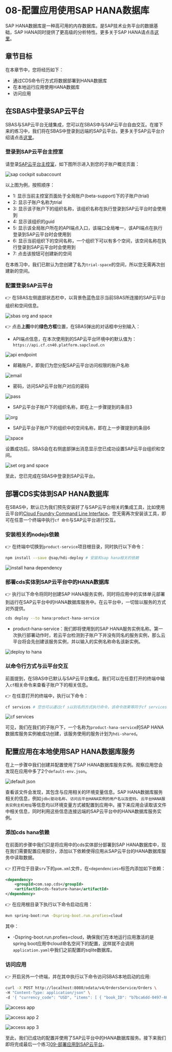 # 08-配置应用使用SAP HANA数据库

SAP HANA数据库是一种高可用的内存数据库。是SAP技术业务平台的数据基础，SAP HANA同时提供了更高级的分析特性。更多关于SAP HANA请点击[这里](https://www.sap.com/products/hana.html?btp=1fdffe5e-264a-443e-aae1-4019f2cbb792)。

## 章节目标

在本章节中，您将经历如下：

- 通过CDS命令行方式将数据部署到HANA数据库
- 在本地运行应用使用HANA数据库
- 访问应用

## 在SBAS中登录SAP云平台

SBAS与SAP云平台无缝集成，您可以在SBAS中与SAP云平台自由交互。在接下来的练习中，我们将在SBAS中登录到远端的SAP云平台。更多关于SAP云平台介绍请点击[这里](https://help.sap.com/viewer/65de2977205c403bbc107264b8eccf4b/Cloud/zh-CN/73beb06e127f4e47b849aa95344aabe1.html)。

### 登录到SAP云平台主控室

请登录[SAP云平台主控室](http://cockpit.cn40.platform.sapcloud.cn/cockpit)，如下图所示进入到您的子账户概览页面：

![sap cockpit subaccount](sap-cockpit-subaccount.png)

以上图为例，按照顺序：

- 1: 显示当前主控室页面处于全局账户(beta-support)下的子账户(trial)
- 2: 显示子账户名称为trial
- 3: 显示该子账户下的组织名称，该组织名称在执行登录到SAP云平台时会使用到
- 4: 显示该组织的guid
- 5: 显示该全局账户所在的API端点入口，该端口全局唯一，该API端点在执行登录到SAP云平台时会使用到
- 6: 显示当前组织下的空间名称，一个组织下可以有多个空间，该空间名称在执行登录到SAP云平台时会使用到
- 7: 点击该按钮可创建新的空间

在本练习中，我们已默认为您创建了名为`trial-space`的空间，所以您无需再次创建新的空间。

### 配置登录SAP云平台

:point_right: 在SBAS左侧底部状态栏中，以背景色蓝色显示当前SBAS所连接的SAP云平台组织和空间信息。

![sbas org and space](sbas-org-space.png)

:point_right: 点击**上图**中的**绿色方框**位置，在SBAS弹出的对话框中分别输入：

- API端点信息，在本次使用到的SAP云平台环境中的默认值为：`https://api.cf.cn40.platform.sapcloud.cn`

![api endpoint](api-endpoint.png)

- 邮箱账户，即我们为您分配SAP云平台访问权限的账户名称

![email](email.png)

- 密码，访问SAP云平台账户对应的密码

![pass](pass.png)

- SAP云平台子账户下的组织名称，即在上一步骤提到的条目3

![org](org.png)

- SAP云平台子账户下的组织中的空间名称，即在上一步骤提到的条目6

![space](space.png)

设置成功后，SBAS会在右侧底部弹出消息显示您已成功设置SAP云平台组织和空间。

![set org and space](set-org-space.png)

至此，您已完成在SBAS中登录到SAP云平台。

## 部署CDS实体到SAP HANA数据库

在SBAS中，默认已为我们预先安装好了与SAP云平台相关的集成工具，比如使用云平台的[Cloud Foundry Command Line Interface](https://docs.cloudfoundry.org/cf-cli/install-go-cli.html)。您无需再次安装该工具，即可在任意一个终端中执行`cf 命令`与SAP云平台进行交互。

### 安装相关的nodejs依赖

:point_right: 在终端中切换到`product-service`项目根目录，同时执行以下命令：

```sh
npm install --save @sap/hdi-deploy # 安装和sap hana相关的依赖
```

![install hana dependency](install-hana-dependency.png)

### 部署cds实体到SAP云平台中的HANA数据库

:point_right: 执行以下命令将同时创建SAP HANA服务实例，同时将应用中的实体单元部署到运行在SAP云平台中的HANA数据库服务中。在云平台中，一切皆以服务的方式对外提供。

```sh
cds deploy --to hana:product-hana-service
```

- product-hana-service：我们即将使用到的SAP HANA服务实例名称。第一次执行部署动作时，若云平台检测到子账户下并没有同名的服务实例，那么云平台将会先创建该服务实例，并以输入的实例名称命名该新实例。

![deploy to hana](deploy-to-hana.png)

### 以命令行方式与云平台交互

前面提到，在SBAS中已默认与SAP云平台集成。我们可以在任意打开的终端中输入`cf`相关命令来查看子账户下的相关信息。

:point_right: 在任意打开的终端中，执行以下命令：

```sh
cf services # 您也可以通过cf s以别名的方式执行命令，该命令效果等同于cf services
```

![cf services](cf-s.png)

可见，我们在我们的子账户下，一个名称为`product-hana-service`的SAP HANA数据库服务实例被成功创建，该服务使用的服务计划为`hdi-shared`。

## 配置应用在本地使用SAP HANA数据库服务

在上一步骤中我们创建并配置使用了SAP HANA数据库服务实例。观察应用您会发现在应用中多了2个`default-env.json`。

![default json](default-json.png)

查看该文件会发现，其包含与应用相关的环境变量信息。SAP HANA数据库服务相关的信息，例如`jdbc驱动名称`、`访问云平台HANA实例的用户名以及密码`、`云平台HANA服务实例主机地址`等信息均以环境变量方式被配置到应用中。接下来应用会读取该文件中相关信息，同时利用这些信息连接远端的SAP云平台中的HANA数据库服务实例。

### 添加cds hana依赖

在前面的步骤中我们只是将应用中的cds实体部分部署到SAP HANA数据库中，现在我们需要配置应用部分，添加以下依赖使得应用从SAP云平台的HANA数据库服务中读取数据。

:point_right: 打开位于目录`srv`下的`pom.xml`文件，在`<dependencies>`标签内添加如下依赖：

```xml
<dependency>
    <groupId>com.sap.cds</groupId>
    <artifactId>cds-feature-hana</artifactId>
</dependency>
```

:point_right: 在应用根目录下执行以下命令启动应用：

```sh
mvn spring-boot:run -Dspring-boot.run.profies=cloud
```

其中：

- -Dspring-boot.run.profies=cloud，确保我们在本地运行应用激活的是spring boot应用中cloud命名空间下的配置，这样就不会调用`application.yaml`中我们之前配置的sqlite数据库。

### 访问应用

:point_right: 开启另外一个终端，并在其中执行以下命令访问SBAS本地启动的应用:

```sh
curl -X POST http://localhost:8080/odata/v4/OrdersService/Orders \
-H "Content-Type: application/json" \
-d '{ "currency_code": "USD", "items": [ { "book_ID": "b7bca6dd-0497-465e-9a5a-56f244174c8c", "amount": 1 } ] }'
```

![access app ](access-app.png)

![access app 2](access-app-2.png)

![access app 3](access-app-3.png)

至此，我们已成功的配置并使用了SAP云平台中的HANA数据库服务。接下来我们即将完成最后一个练习[09-部署应用到SAP云平台](https://github.com/HuangMarco/teched-2020-sap-cap/blob/master/exercises/09/README.md)。

